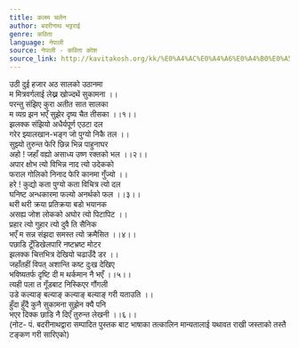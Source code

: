 ```yaml
---
title: कलम चलेन
author: बदरीनाथ भट्टराई
genre: कविता
language: नेपाली
source: नेपाली - कविता कोश
source_link: http://kavitakosh.org/kk/%E0%A4%AC%E0%A4%A6%E0%A4%B0%E0%A5%80%E0%A4%A8%E0%A4%BE%E0%A4%A5_%E0%A4%AD%E0%A4%9F%E0%A5%8D%E0%A4%9F%E0%A4%B0%E0%A4%BE%E0%A4%88
---
```


उठी दुई हजार अठ सालको उठानमा  
म मित्रवर्गलाई लेख्न खोज्दथें सुकामना ।।  
परन्तु संझिए कुरा अतीत सात सालका  
म व्यग्र झन भएँ सुझेर दृष्य चैत तीसका ।।१।।  
झलक्क संझियो अधैर्यपूर्ण एउटा दल  
गरेर झ्यालखान-भङ्ग जो पुग्यो निकै तल ।।  
सुझ्यो तुरुन्त फेरि छिन्न भिन्न पाहुनाघर  
अहो ! जहाँ वह्यो असाध्य उष्ण रक्तको भल ।।२।।  
अपार क्षोभ त्यो विभिन्न नाद त्यो उदेकको  
फराल गोलिको निनाद फेरि कानमा गुँज्यो ।।  
हरे ! कुद्यो कता पुग्यो कता विचित्र त्यो दल  
घनिष्ट अन्धकारमा फल्यो अनर्थको फल ।।३।।  
थरी थरी क्रया प्रतिक्रया बडो भयानक  
असह्य जोश लोकको अघोर त्यो पिटापिट ।।  
प्रहार त्यो गुहार त्यो दुवै ति सैनिक  
भएँ म सन्न संझदा समस्त त्यो क्रमैसित ।।४।।  
पछाडि टूँडिखेलपारि नष्टभ्रष्ट मोटर  
झलक्क चित्तभित्र देखियो चढाउँदै डर ।।  
जहाँतहीं विपत् अशान्ति कष्ट दुःख देखिए  
भविष्यतर्फ दृष्टि दी म थर्कमान नै भएँ ।।५।।  
त्यही पला त गूँडबाट निस्किएर गौंगली  
उडे कल्याङ् बल्याङ् कल्याङ् बल्याङ् गरी यताउति ।।  
हुँदा हुँदै कुनै सुकामना सुझेन क्यै पनि  
भएर दिक्क छाडि नै दिएँ तुरुन्त लेखनी ।।६।।  
(नोट- पं. बदरीनाथद्वारा सम्पादित पुस्तक बाट भाषाका तत्कालिन मान्यतालाई यथावत राखी जस्ताको तस्तै टङ्कण गरी सारिएको)
